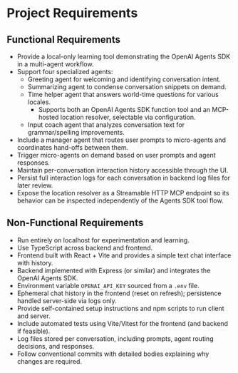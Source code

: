 # Project Requirements

## Functional Requirements
- Provide a local-only learning tool demonstrating the OpenAI Agents SDK in a multi-agent workflow.
- Support four specialized agents:
  - Greeting agent for welcoming and identifying conversation intent.
  - Summarizing agent to condense conversation snippets on demand.
  - Time helper agent that answers world-time questions for various locales.
    - Supports both an OpenAI Agents SDK function tool and an MCP-hosted location resolver, selectable via configuration.
  - Input coach agent that analyzes conversation text for grammar/spelling improvements.
- Include a manager agent that routes user prompts to micro-agents and coordinates hand-offs between them.
- Trigger micro-agents on demand based on user prompts and agent responses.
- Maintain per-conversation interaction history accessible through the UI.
- Persist full interaction logs for each conversation in backend log files for later review.
- Expose the location resolver as a Streamable HTTP MCP endpoint so its behavior can be inspected independently of the Agents SDK tool flow.

## Non-Functional Requirements
- Run entirely on localhost for experimentation and learning.
- Use TypeScript across backend and frontend.
- Frontend built with React + Vite and provides a simple text chat interface with history.
- Backend implemented with Express (or similar) and integrates the OpenAI Agents SDK.
- Environment variable `OPENAI_API_KEY` sourced from a `.env` file.
- Ephemeral chat history in the frontend (reset on refresh); persistence handled server-side via logs only.
- Provide self-contained setup instructions and npm scripts to run client and server.
- Include automated tests using Vite/Vitest for the frontend (and backend if feasible).
- Log files stored per conversation, including prompts, agent routing decisions, and responses.
- Follow conventional commits with detailed bodies explaining why changes are required.
